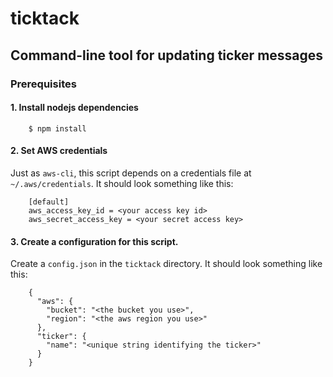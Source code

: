 # ticktack

## Command-line tool for updating ticker messages

### Prerequisites

#### 1. Install nodejs dependencies

		$ npm install

#### 2. Set AWS credentials

Just as `aws-cli`, this script depends on a credentials file at
`~/.aws/credentials`. It should look something like this:

		[default]
		aws_access_key_id = <your access key id>
		aws_secret_access_key = <your secret access key>


#### 3. Create a configuration for this script.

Create a `config.json` in the `ticktack` directory. It should look something
like this:

		{
		  "aws": {
			"bucket": "<the bucket you use>",
			"region": "<the aws region you use>"
		  },
		  "ticker": {
			"name": "<unique string identifying the ticker>"
		  }
		}

